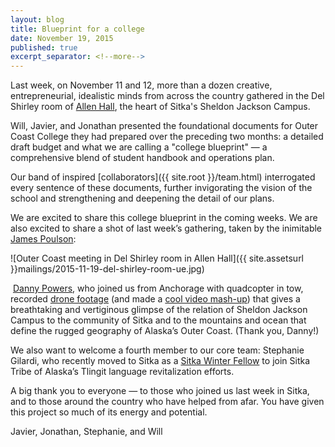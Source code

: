 ```yaml
---
layout: blog
title: Blueprint for a college
date: November 19, 2015
published: true
excerpt_separator: <!--more-->
---
```


Last week, on November 11 and 12, more than a dozen creative, entrepreneurial, idealistic minds from across the country gathered in the Del Shirley room of [Allen Hall](http://sitkafineartscamp.org/facilities/allen-hall-2/), the heart of Sitka's Sheldon Jackson Campus.

Will, Javier, and Jonathan presented  the foundational documents for Outer Coast College they had prepared over the preceding two months: a detailed draft budget and what we are calling a "college blueprint" — a comprehensive blend of student handbook and operations plan.

Our band of inspired [collaborators]({{ site.root }}/team.html) interrogated every sentence of these documents, further invigorating the vision of the school and strengthening and deepening the detail of our plans.

We are excited to share this college blueprint in the coming weeks. We are also excited to share a shot of last week’s gathering, taken by the inimitable [James Poulson](http://www.alaskapublic.org/2015/04/24/ak-the-sitka-sentinel-remains-a-family-affair/):

![Outer Coast meeting in Del Shirley room in Allen Hall]({{ site.assetsurl }}mailings/2015-11-19-del-shirley-room-ue.jpg)

<!--more-->
​
[Danny Powers](http://www.newsminer.com/features/outdoors/alaska-mountain-wilderness-classic-not-kind-to-fairbanks-racer/article_49e48df8-ef7c-11e2-8b2b-0019bb30f31a.html), who joined us from Anchorage with quadcopter in tow, recorded [drone footage](https://drive.google.com/file/d/0B4DptdF75JoITlR1Rkc4S0hWbjA/view?usp=sharing) (and made a [cool video mash-up](https://www.dropbox.com/s/na0tcxuj82nlnb4/OCC-FirstMeetingVideoDraft.mov?dl=0)) that gives a breathtaking and vertiginous glimpse of the relation of Sheldon Jackson Campus to the community of Sitka and to the mountains and ocean that define the rugged geography of Alaska’s Outer Coast. (Thank you, Danny!)

We also want to welcome a fourth member to our core team: Stephanie Gilardi, who recently moved to Sitka as a [Sitka Winter Fellow](http://bulldogsonbaranof.com/service-fellowships/) to join Sitka Tribe of Alaska’s Tlingit language revitalization efforts.

A big thank you to everyone — to those who joined us last week in Sitka, and to those around the country who have helped from afar. You have given this project so much of its energy and potential.

Javier, Jonathan, Stephanie, and Will
